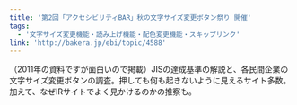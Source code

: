 ```yaml
---
title: '第2回「アクセシビリティBAR」秋の文字サイズ変更ボタン祭り 開催'
tags:
  - '文字サイズ変更機能・読み上げ機能・配色変更機能・スキップリンク'
link: 'http://bakera.jp/ebi/topic/4588'
---
```


（2011年の資料ですが面白いので掲載）JISの達成基準の解説と、各民間企業の文字サイズ変更ボタンの調査。押しても何も起きないように見えるサイト多数。加えて、なぜIRサイトでよく見かけるのかの推察も。
